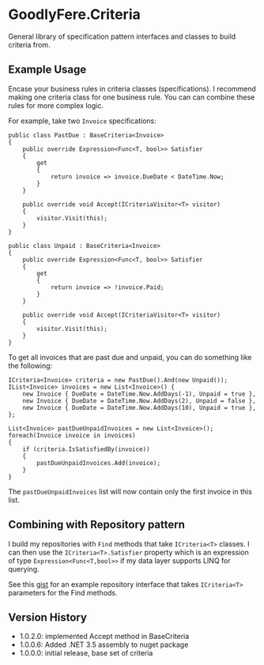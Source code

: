 # GoodlyFere.Criteria

General library of specification pattern interfaces and classes to build criteria from.

## Example Usage

Encase your business rules in criteria classes (specifications).  I recommend making
one criteria class for one business rule.  You can can combine these rules for more
complex logic.

For example, take two `Invoice` specifications:

    public class PastDue : BaseCriteria<Invoice>
    {
        public override Expression<Func<T, bool>> Satisfier
        {
            get
            {
                return invoice => invoice.DueDate < DateTime.Now;
            }
        }

        public override void Accept(ICriteriaVisitor<T> visitor)
        {
            visitor.Visit(this);
        }
    }
    
    public class Unpaid : BaseCriteria<Invoice>
    {
        public override Expression<Func<T, bool>> Satisfier
        {
            get
            {
                return invoice => !invoice.Paid;
            }
        }

        public override void Accept(ICriteriaVisitor<T> visitor)
        {
            visitor.Visit(this);
        }
    }

To get all invoices that are past due and unpaid, you can do something like the following:

    ICriteria<Invoice> criteria = new PastDue().And(new Unpaid());
    IList<Invoice> invoices = new List<Invoice>() {
        new Invoice { DueDate = DateTime.Now.AddDays(-1), Unpaid = true },
        new Invoice { DueDate = DateTime.Now.AddDays(2), Unpaid = false },
        new Invoice { DueDate = DateTime.Now.AddDays(10), Unpaid = true },
    };

    List<Invoice> pastDueUnpaidInvoices = new List<Invoice>();
    foreach(Invoice invoice in invoices)
    {
        if (criteria.IsSatisfiedBy(invoice))
        {
            pastDueUnpaidInvoices.Add(invoice);
        }
    }

The `pastDueUnpaidInvoices` list will now contain only the first invoice in this list.

## Combining with Repository pattern
I build my repositories with `Find` methods that take `ICriteria<T>` classes.  I can then
use the `ICriteria<T>.Satisfier` property which is an expression of type `Expression<Func<T,bool>>`
if my data layer supports LINQ for querying.  

See this [gist](https://gist.github.com/benjaminramey/9421272) for an example repository interface that takes `ICriteria<T>`
parameters for the Find methods.

## Version History
- 1.0.2.0: implemented Accept method in BaseCriteria
- 1.0.0.6: Added .NET 3.5 assembly to nuget package
- 1.0.0.0: initial release, base set of criteria
